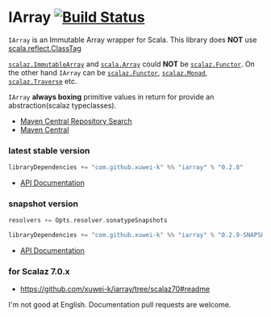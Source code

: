 # IArray [![Build Status](https://secure.travis-ci.org/xuwei-k/iarray.png?branch=master)](http://travis-ci.org/xuwei-k/iarray)

`IArray` is an Immutable Array wrapper for Scala. This library does __NOT__ use [scala.reflect.ClassTag](https://github.com/scala/scala/blob/v2.11.0/src/library/scala/reflect/ClassTag.scala)

[`scalaz.ImmutableArray`](https://github.com/scalaz/scalaz/blob/scalaz-seven/core/src/main/scala/scalaz/ImmutableArray.scala) and [`scala.Array`](https://github.com/scala/scala/blob/v2.11.0/src/library/scala/Array.scala) could __NOT__ be [`scalaz.Functor`](https://github.com/scalaz/scalaz/blob/scalaz-seven/core/src/main/scala/scalaz/Functor.scala).
On the other hand `IArray` can be [`scalaz.Functor`](https://github.com/scalaz/scalaz/blob/scalaz-seven/core/src/main/scala/scalaz/Functor.scala), [`scalaz.Monad`](https://github.com/scalaz/scalaz/blob/scalaz-seven/core/src/main/scala/scalaz/Monad.scala), [`scalaz.Traverse`](https://github.com/scalaz/scalaz/blob/scalaz-seven/core/src/main/scala/scalaz/Traverse.scala) etc.

`IArray` __always boxing__ primitive values in return for provide an abstraction(scalaz typeclasses).


- [Maven Central Repository Search](http://search.maven.org/#search%7Cga%7C1%7Cg%3A%22com.github.xuwei-k%22)
- [Maven Central](http://repo1.maven.org/maven2/com/github/xuwei-k/)

### latest stable version

```scala
libraryDependencies += "com.github.xuwei-k" %% "iarray" % "0.2.8"
```

- [API Documentation](https://oss.sonatype.org/service/local/repositories/releases/archive/com/github/xuwei-k/iarray_2.11/0.2.8/iarray_2.11-0.2.8-javadoc.jar/!/index.html#iarray.IArray)

### snapshot version

```scala
resolvers += Opts.resolver.sonatypeSnapshots

libraryDependencies += "com.github.xuwei-k" %% "iarray" % "0.2.9-SNAPSHOT"
```

- [API Documentation](https://oss.sonatype.org/service/local/repositories/snapshots/archive/com/github/xuwei-k/iarray_2.11/0.2.9-SNAPSHOT/iarray_2.11-0.2.9-SNAPSHOT-javadoc.jar/!/index.html#iarray.IArray)


### for Scalaz 7.0.x

- <https://github.com/xuwei-k/iarray/tree/scalaz70#readme>



I'm not good at English. Documentation pull requests are welcome.
